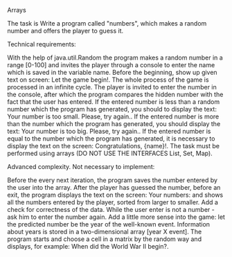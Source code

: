 Arrays

The task is
Write a program called "numbers", which makes a random number and offers the player to guess it.

Technical requirements:

With the help of java.util.Random the program makes a random number in a range [0-100] and invites the player through a console to enter the name which is saved in the variable name.
Before the beginning, show up given text on screen: Let the game begin!.
The whole process of the game is processed in an infinite cycle.
The player is invited to enter the number in the console, after which the program compares the hidden number with the fact that the user has entered.
If the entered number is less than a random number which the program has generated, you should to display the text: Your number is too small. Please, try again.. If the entered number is more than the number which the program has generated, you should display the text: Your number is too big. Please, try again..
If the entered number is equal to the number which the program has generated, it is necessary to display the text on the screen: Congratulations, {name}!.
The task must be performed using arrays (DO NOT USE THE INTERFACES List, Set, Map).


Advanced complexity. Not necessary to implement:

Before the every next iteration, the program saves the number entered by the user into the array. After the player has guessed the number, before an exit, the program displays the text on the screen: Your numbers:  and shows all the numbers entered by the player, sorted from larger to smaller.
Add a check for correctness of the data. While the user enter is not a number - ask him to enter the number again.
Add a little more sense into the game: let the predicted number be the year of the well-known event. Information about years is stored in a two-dimensional array [year X event]. The program starts and choose a cell in a matrix by the random way and displays, for example: When did the World War II begin?.
